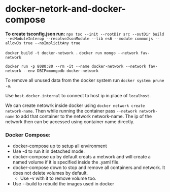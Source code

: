 # docker-netork-and-docker-compose


**To create tsconfig.json run:**
`npx tsc --init --rootDir src --outDir build --esModuleInterop --resolveJsonModule --lib es6 --module commonjs --allowJs true --noImplicitAny true`


`docker build -t docker-network .`
`docker run mongo --network fav-network`

`docker run -p 8080:80 --rm -it --name docker-network --network fav-network --env DBIP=mongodb docker-network`

To remove all unused data from the docker system run `docker system prune -a`.

Use `host.docker.internal` to connect to host ip in place of `localhost`.

We can create netowrk inside docker using `docker network create network-name`. Then while running the container pass `--network network-name` to add that container to the network network-name. The ip of the network then can be accessed using container name directly.


### Docker Compose:
- docker-compose up to setup all environment
- Use -d to run it in detached mode.
- docker-compose up by default creats a metwork and will create a named volume if it is specified inside the .yaml file.
- docker-compose down to stop and remove all containers and network. It does not delete volumes by default.
    - Use -v with it to remove volume too.
- Use --build to rebuild the images used in docker
